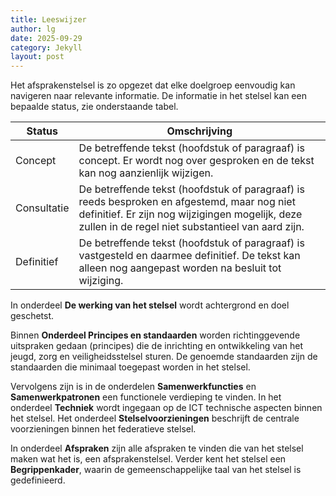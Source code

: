 ```yaml
---
title: Leeswijzer
author: lg
date: 2025-09-29
category: Jekyll
layout: post
---
```


Het afsprakenstelsel is zo opgezet dat elke doelgroep eenvoudig kan navigeren naar relevante informatie. De informatie in het stelsel kan een bepaalde status, zie onderstaande tabel.

| **Status**  | **Omschrijving**                                                                                                                                                                                    |
| ----------- | --------------------------------------------------------------------------------------------------------------------------------------------------------------------------------------------------- |
| Concept     | De betreffende tekst (hoofdstuk of paragraaf) is concept. Er wordt nog over gesproken en de tekst kan nog aanzienlijk wijzigen.                                                                     |
| Consultatie | De betreffende tekst (hoofdstuk of paragraaf) is reeds besproken en afgestemd, maar nog niet definitief. Er zijn nog wijzigingen mogelijk, deze zullen in de regel niet substantieel van aard zijn. |
| Definitief  | De betreffende tekst (hoofdstuk of paragraaf) is vastgesteld en daarmee definitief. De tekst kan alleen nog aangepast worden na besluit tot wijziging.                                              |

In onderdeel **De werking van het stelsel** wordt achtergrond en doel geschetst.

Binnen **Onderdeel Principes en standaarden** worden richtinggevende uitspraken gedaan (principes) die de inrichting en ontwikkeling van het jeugd, zorg en veiligheidsstelsel sturen. De genoemde standaarden zijn de standaarden die minimaal toegepast worden in het stelsel.

Vervolgens zijn is in de onderdelen **Samenwerkfuncties** en **Samenwerkpatronen** een functionele verdieping te vinden. In het onderdeel **Techniek** wordt ingegaan op de ICT technische aspecten binnen het stelsel. Het onderdeel **Stelselvoorzieningen** beschrijft de centrale voorzieningen binnen het federatieve stelsel.

In onderdeel **Afspraken** zijn alle afspraken te vinden die van het stelsel maken wat het is, een afsprakenstelsel. Verder kent het stelsel een **Begrippenkader**, waarin de gemeenschappelijke taal van het stelsel is gedefinieerd.